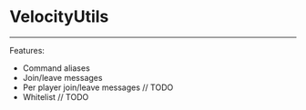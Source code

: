 # VelocityUtils

---

Features:

- Command aliases
- Join/leave messages
- Per player join/leave messages // TODO
- Whitelist // TODO